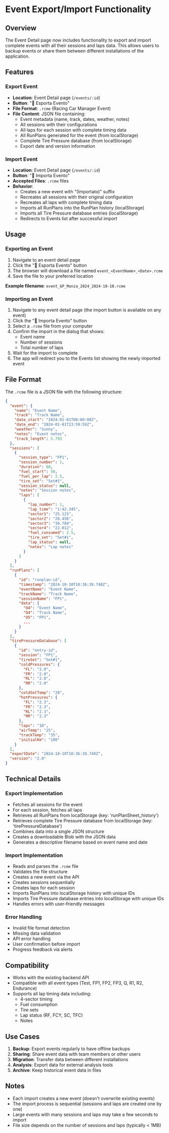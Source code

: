 # Event Export/Import Functionality

## Overview

The Event Detail page now includes functionality to export and import complete events with all their sessions and laps data. This allows users to backup events or share them between different installations of the application.

## Features

### Export Event
- **Location**: Event Detail page (`/events/:id`)
- **Button**: "💾 Esporta Evento"
- **File Format**: `.rcme` (Racing Car Manager Event)
- **File Content**: JSON file containing:
  - Event metadata (name, track, dates, weather, notes)
  - All sessions with their configurations
  - All laps for each session with complete timing data
  - All RunPlans generated for the event (from localStorage)
  - Complete Tire Pressure database (from localStorage)
  - Export date and version information

### Import Event
- **Location**: Event Detail page (`/events/:id`)
- **Button**: "📂 Importa Evento"
- **Accepted Files**: `.rcme` files
- **Behavior**:
  - Creates a new event with "(Importato)" suffix
  - Recreates all sessions with their original configuration
  - Recreates all laps with complete timing data
  - Imports all RunPlans into the RunPlan history (localStorage)
  - Imports all Tire Pressure database entries (localStorage)
  - Redirects to Events list after successful import

## Usage

### Exporting an Event

1. Navigate to an event detail page
2. Click the "💾 Esporta Evento" button
3. The browser will download a file named `event_<EventName>_<Date>.rcme`
4. Save the file to your preferred location

**Example filename**: `event_GP_Monza_2024_2024-10-10.rcme`

### Importing an Event

1. Navigate to any event detail page (the import button is available on any event)
2. Click the "📂 Importa Evento" button
3. Select a `.rcme` file from your computer
4. Confirm the import in the dialog that shows:
   - Event name
   - Number of sessions
   - Total number of laps
5. Wait for the import to complete
6. The app will redirect you to the Events list showing the newly imported event

## File Format

The `.rcme` file is a JSON file with the following structure:

```json
{
  "event": {
    "name": "Event Name",
    "track": "Track Name",
    "date_start": "2024-01-01T00:00:00Z",
    "date_end": "2024-01-01T23:59:59Z",
    "weather": "Sunny",
    "notes": "Event notes",
    "track_length": 5.793
  },
  "sessions": [
    {
      "session_type": "FP1",
      "session_number": 1,
      "duration": 60,
      "fuel_start": 50,
      "fuel_per_lap": 2.5,
      "tire_set": "Set#1",
      "session_status": null,
      "notes": "Session notes",
      "laps": [
        {
          "lap_number": 1,
          "lap_time": "1:42.345",
          "sector1": "25.123",
          "sector2": "28.456",
          "sector3": "30.789",
          "sector4": "22.012",
          "fuel_consumed": 2.5,
          "tire_set": "Set#1",
          "lap_status": null,
          "notes": "Lap notes"
        }
      ]
    }
  ],
  "runPlans": [
    {
      "id": "runplan-id",
      "timestamp": "2024-10-10T10:36:39.740Z",
      "eventName": "Event Name",
      "trackName": "Track Name",
      "sessionName": "FP1",
      "data": {
        "O4": "Event Name",
        "D4": "Track Name",
        "O5": "FP1",
        ...
      }
    }
  ],
  "tirePressureDatabase": [
    {
      "id": "entry-id",
      "session": "FP1",
      "tireSet": "Set#1",
      "coldPressures": {
        "FL": "2.0",
        "FR": "2.0",
        "RL": "2.0",
        "RR": "2.0"
      },
      "coldSetTemp": "20",
      "hotPressures": {
        "FL": "2.3",
        "FR": "2.3",
        "RL": "2.3",
        "RR": "2.3"
      },
      "laps": "10",
      "airTemp": "25",
      "trackTemp": "35",
      "initialKm": "100"
    }
  ],
  "exportDate": "2024-10-10T10:36:39.740Z",
  "version": "2.0"
}
```

## Technical Details

### Export Implementation
- Fetches all sessions for the event
- For each session, fetches all laps
- Retrieves all RunPlans from localStorage (key: 'runPlanSheet_history')
- Retrieves complete Tire Pressure database from localStorage (key: 'tirePressureDatabase')
- Combines data into a single JSON structure
- Creates a downloadable Blob with the JSON data
- Generates a descriptive filename based on event name and date

### Import Implementation
- Reads and parses the `.rcme` file
- Validates the file structure
- Creates a new event via the API
- Creates sessions sequentially
- Creates laps for each session
- Imports RunPlans into localStorage history with unique IDs
- Imports Tire Pressure database entries into localStorage with unique IDs
- Handles errors with user-friendly messages

### Error Handling
- Invalid file format detection
- Missing data validation
- API error handling
- User confirmation before import
- Progress feedback via alerts

## Compatibility

- Works with the existing backend API
- Compatible with all event types (Test, FP1, FP2, FP3, Q, R1, R2, Endurance)
- Supports all lap timing data including:
  - 4-sector timing
  - Fuel consumption
  - Tire sets
  - Lap status (RF, FCY, SC, TFC)
  - Notes

## Use Cases

1. **Backup**: Export events regularly to have offline backups
2. **Sharing**: Share event data with team members or other users
3. **Migration**: Transfer data between different installations
4. **Analysis**: Export data for external analysis tools
5. **Archive**: Keep historical event data in files

## Notes

- Each import creates a new event (doesn't overwrite existing events)
- The import process is sequential (sessions and laps are created one by one)
- Large events with many sessions and laps may take a few seconds to import
- File size depends on the number of sessions and laps (typically < 1MB)
